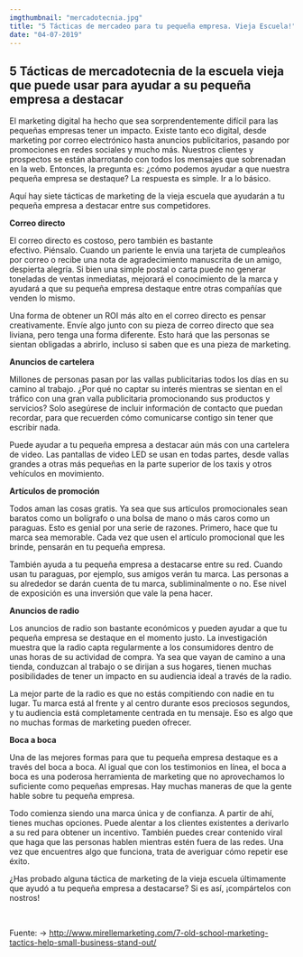 ```yaml
---
imgthumbnail: "mercadotecnia.jpg"
title: "5 Tácticas de mercadeo para tu pequeña empresa. Vieja Escuela!"
date: "04-07-2019"
---
```


## 5 Tácticas de mercadotecnia de la escuela vieja que puede usar para ayudar a su pequeña empresa a destacar

El marketing digital ha hecho que sea sorprendentemente difícil para las pequeñas empresas tener un impacto. Existe tanto eco digital, desde marketing por correo electrónico hasta anuncios publicitarios, pasando por promociones en redes sociales y mucho más. Nuestros clientes y prospectos se están abarrotando con todos los mensajes que sobrenadan en la web. Entonces, la pregunta es: ¿cómo podemos ayudar a que nuestra pequeña empresa se destaque? La respuesta es simple. Ir a lo básico.

Aquí hay siete tácticas de marketing de la vieja escuela que ayudarán a tu pequeña empresa a destacar entre sus competidores.

<strong>Correo directo</strong>

El correo directo es costoso, pero también es bastante efectivo. Piénsalo. Cuando un pariente le envía una tarjeta de cumpleaños por correo o recibe una nota de agradecimiento manuscrita de un amigo, despierta alegría. Si bien una simple postal o carta puede no generar toneladas de ventas inmediatas, mejorará el conocimiento de la marca y ayudará a que su pequeña empresa destaque entre otras compañías que venden lo mismo.

Una forma de obtener un ROI más alto en el correo directo es pensar creativamente. Envíe algo junto con su pieza de correo directo que sea liviana, pero tenga una forma diferente. Esto hará que las personas se sientan obligadas a abrirlo, incluso si saben que es una pieza de marketing.

<strong>Anuncios de cartelera</strong>

Millones de personas pasan por las vallas publicitarias todos los días en su camino al trabajo. ¿Por qué no captar su interés mientras se sientan en el tráfico con una gran valla publicitaria promocionando sus productos y servicios? Solo asegúrese de incluir información de contacto que puedan recordar, para que recuerden cómo comunicarse contigo sin tener que escribir nada.

Puede ayudar a tu pequeña empresa a destacar aún más con una cartelera de video. Las pantallas de video LED se usan en todas partes, desde vallas grandes a otras más pequeñas en la parte superior de los taxis y otros vehículos en movimiento.

<strong>Artículos de promoción</strong>

Todos aman las cosas gratis. Ya sea que sus artículos promocionales sean baratos como un bolígrafo o una bolsa de mano o más caros como un paraguas. Esto es genial por una serie de razones. Primero, hace que tu marca sea memorable. Cada vez que usen el artículo promocional que les brinde, pensarán en tu pequeña empresa.

También ayuda a tu pequeña empresa a destacarse entre su red. Cuando usan tu paraguas, por ejemplo, sus amigos verán tu marca. Las personas a su alrededor se darán cuenta de tu marca, subliminalmente o no. Ese nivel de exposición es una inversión que vale la pena hacer.

<strong>Anuncios de radio</strong>

Los anuncios de radio son bastante económicos y pueden ayudar a que tu pequeña empresa se destaque en el momento justo. La investigación muestra que la radio capta regularmente a los consumidores dentro de unas horas de su actividad de compra. Ya sea que vayan de camino a una tienda, conduzcan al trabajo o se dirijan a sus hogares, tienen muchas posibilidades de tener un impacto en su audiencia ideal a través de la radio.

La mejor parte de la radio es que no estás compitiendo con nadie en tu lugar. Tu marca está al frente y al centro durante esos preciosos segundos, y tu audiencia está completamente centrada en tu mensaje. Eso es algo que no muchas formas de marketing pueden ofrecer.

<strong>Boca a boca</strong>

Una de las mejores formas para que tu pequeña empresa destaque es a través del boca a boca. Al igual que con los testimonios en línea, el boca a boca es una poderosa herramienta de marketing que no aprovechamos lo suficiente como pequeñas empresas. Hay muchas maneras de que la gente hable sobre tu pequeña empresa.

Todo comienza siendo una marca única y de confianza. A partir de ahí, tienes muchas opciones. Puede alentar a los clientes existentes a derivarlo a su red para obtener un incentivo. También puedes crear contenido viral que haga que las personas hablen mientras estén fuera de las redes. Una vez que encuentres algo que funciona, trata de averiguar cómo repetir ese éxito.

¿Has probado alguna táctica de marketing de la vieja escuela últimamente que ayudó a tu pequeña empresa a destacarse? Si es así, ¡compártelos con nostros!

 

Fuente: → http://www.mirellemarketing.com/7-old-school-marketing-tactics-help-small-business-stand-out/
